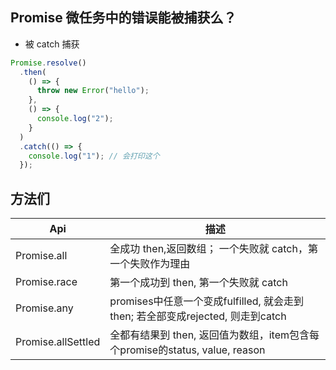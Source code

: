 ## Promise 微任务中的错误能被捕获么？

- 被 catch 捕获

```js
Promise.resolve()
  .then(
    () => {
      throw new Error("hello");
    },
    () => {
      console.log("2");
    }
  )
  .catch(() => {
    console.log("1"); // 会打印这个
  });
```

## 方法们

| Api                | 描述                                                                           |
|--------------------|--------------------------------------------------------------------------------|
| Promise.all        | 全成功 then,返回数组； 一个失败就 catch，第一个失败作为理由                    |
| Promise.race       | 第一个成功到 then, 第一个失败就 catch                                          |
| Promise.any        | promises中任意一个变成fulfilled, 就会走到then; 若全部变成rejected, 则走到catch |
| Promise.allSettled | 全都有结果到 then, 返回值为数组，item包含每个promise的status, value, reason    |
